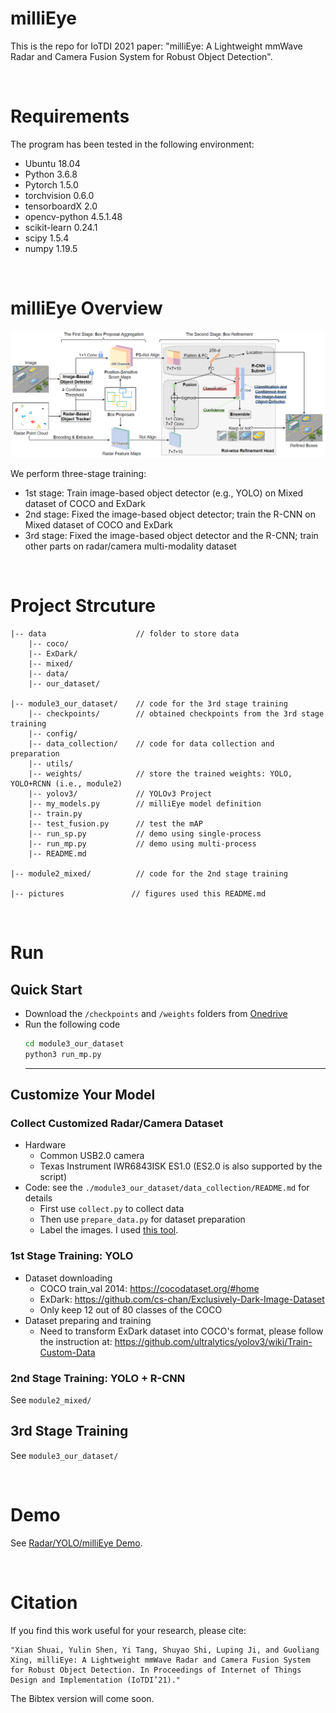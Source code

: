 # milliEye
This is the repo for IoTDI 2021 paper: "milliEye: A Lightweight mmWave Radar and Camera Fusion System for Robust Object Detection".

<br>

# Requirements
The program has been tested in the following environment: 
* Ubuntu 18.04
* Python 3.6.8
* Pytorch 1.5.0 
* torchvision 0.6.0
* tensorboardX 2.0
* opencv-python 4.5.1.48
* scikit-learn 0.24.1
* scipy 1.5.4
* numpy 1.19.5

<br>

# milliEye Overview
<p align="center" >
	<img src="./pictures/milliEye.png" width="1000">
</p>

We perform three-stage training:  
* 1st stage: Train image-based object detector (e.g., YOLO) on Mixed dataset of COCO and ExDark
* 2nd stage: Fixed the image-based object detector; train the R-CNN on Mixed dataset of COCO and ExDark
* 3rd stage: Fixed the image-based object detector and the R-CNN; train other parts on radar/camera multi-modality dataset

<br>

# Project Strcuture
```
|-- data                    // folder to store data
    |-- coco/
    |-- ExDark/
    |-- mixed/
    |-- data/
    |-- our_dataset/

|-- module3_our_dataset/    // code for the 3rd stage training
    |-- checkpoints/        // obtained checkpoints from the 3rd stage training
    |-- config/
    |-- data_collection/    // code for data collection and preparation
    |-- utils/
    |-- weights/            // store the trained weights: YOLO, YOLO+RCNN (i.e., module2)
    |-- yolov3/             // YOLOv3 Project 
    |-- my_models.py        // milliEye model definition
    |-- train.py         
    |-- test_fusion.py      // test the mAP
    |-- run_sp.py           // demo using single-process
    |-- run_mp.py           // demo using multi-process
    |-- README.md

|-- module2_mixed/          // code for the 2nd stage training

|-- pictures               // figures used this README.md
```

<br>


# Run
## Quick Start
* Download the `/checkpoints` and `/weights` folders from [Onedrive](https://mycuhk-my.sharepoint.com/:f:/g/personal/1155118647_link_cuhk_edu_hk/EpoxVginoYVJnK4dhuMQj0sB-3e3FuSqG4EnzUqui3eDGg?e=uErIp6) 
* Run the following code
    ```bash
    cd module3_our_dataset
    python3 run_mp.py
    ```
    ---

## Customize Your Model
### Collect Customized Radar/Camera Dataset
* Hardware
    * Common USB2.0 camera
    * Texas Instrument IWR6843ISK ES1.0 (ES2.0 is also supported by the script)
* Code: see the `./module3_our_dataset/data_collection/README.md` for details   
    * First use `collect.py` to collect data
    * Then use `prepare_data.py` for dataset preparation
    * Label the images. I used [this tool](https://github.com/tzutalin/labelImg).

### 1st Stage Training: YOLO
* Dataset downloading
    * COCO train_val 2014: https://cocodataset.org/#home 
    * ExDark: https://github.com/cs-chan/Exclusively-Dark-Image-Dataset 
    * Only keep 12 out of 80 classes of the COCO
* Dataset preparing and training
    * Need to transform ExDark dataset into COCO's format, please follow the instruction at: https://github.com/ultralytics/yolov3/wiki/Train-Custom-Data 

### 2nd Stage Training: YOLO + R-CNN
See `module2_mixed/`
## 3rd Stage Training
See `module3_our_dataset/`

<br>

# Demo
See [Radar/YOLO/milliEye Demo](./pictures/indoor.gif).

<br>


# Citation
If you find this work useful for your research, please cite:
``` 
"Xian Shuai, Yulin Shen, Yi Tang, Shuyao Shi, Luping Ji, and Guoliang Xing, milliEye: A Lightweight mmWave Radar and Camera Fusion System for Robust Object Detection. In Proceedings of Internet of Things Design and Implementation (IoTDI’21)."
```
The Bibtex version will come soon. 




